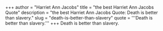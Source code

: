 +++
author = "Harriet Ann Jacobs"
title = "the best Harriet Ann Jacobs Quote"
description = "the best Harriet Ann Jacobs Quote: Death is better than slavery."
slug = "death-is-better-than-slavery"
quote = '''Death is better than slavery.'''
+++
Death is better than slavery.
